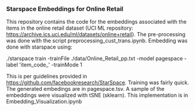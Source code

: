 ### Starspace Embeddings for Online Retail


This repository contains the code for the embeddings associated with the items in the online retail dataset (UCI ML repository: https://archive.ics.uci.edu/ml/datasets/online+retail). The pre-processing was done with the script preprocessing_cust_trans.ipynb. Embedding was done with starspace using:

./starspace train -trainFile ./data/Online_Retail_pp.txt -model pagespace -label 'item_code_' -trainMode 1

This is per guidelines provided in https://github.com/facebookresearch/StarSpace. Training was fairly quick. The generated embedings are in pagespace.tsv. A sample of the embeddings were visualized with tSNE (sklearn). This implementation is in Embedding_Visualization.ipynb

